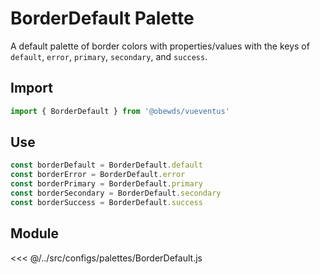 # BorderDefault Palette

A default palette of border colors with properties/values with the keys of `default`, `error`, `primary`, `secondary`, and `success`.






## Import

```javascript
import { BorderDefault } from '@obewds/vueventus'
```






## Use

```javascript
const borderDefault = BorderDefault.default
const borderError = BorderDefault.error
const borderPrimary = BorderDefault.primary
const borderSecondary = BorderDefault.secondary
const borderSuccess = BorderDefault.success
```






## Module

<<< @/../src/configs/palettes/BorderDefault.js


